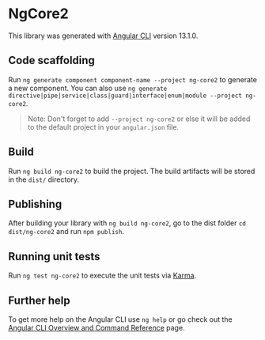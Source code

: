 # NgCore2

This library was generated with [Angular CLI](https://github.com/angular/angular-cli) version 13.1.0.

## Code scaffolding

Run `ng generate component component-name --project ng-core2` to generate a new component. You can also use `ng generate directive|pipe|service|class|guard|interface|enum|module --project ng-core2`.
> Note: Don't forget to add `--project ng-core2` or else it will be added to the default project in your `angular.json` file. 

## Build

Run `ng build ng-core2` to build the project. The build artifacts will be stored in the `dist/` directory.

## Publishing

After building your library with `ng build ng-core2`, go to the dist folder `cd dist/ng-core2` and run `npm publish`.

## Running unit tests

Run `ng test ng-core2` to execute the unit tests via [Karma](https://karma-runner.github.io).

## Further help

To get more help on the Angular CLI use `ng help` or go check out the [Angular CLI Overview and Command Reference](https://angular.io/cli) page.
